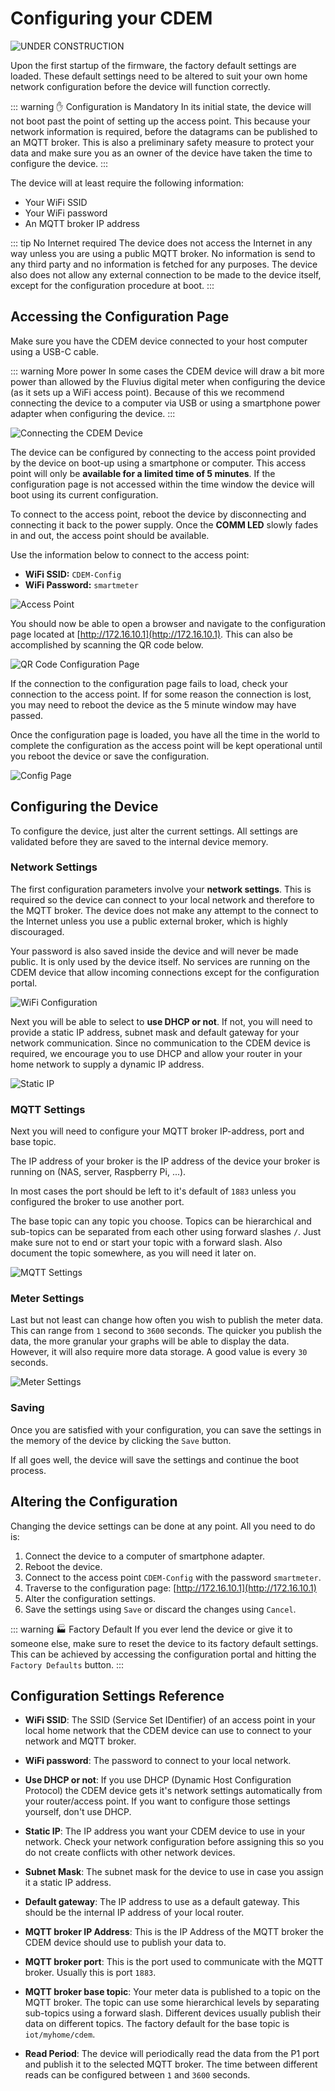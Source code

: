 # Configuring your CDEM

![UNDER CONSTRUCTION](./images/underconstruction.jpg)

Upon the first startup of the firmware, the factory default settings are loaded. These default settings need to be altered to suit your own home network configuration before the device will function correctly.

::: warning ✋ Configuration is Mandatory
In its initial state, the device will not boot past the point of setting up the access point. This because your network information is required, before the datagrams can be published to an MQTT broker. This is also a preliminary safety measure to protect your data and make sure you as an owner of the device have taken the time to configure the device.
:::

The device will at least require the following information:

* Your WiFi SSID
* Your WiFi password
* An MQTT broker IP address

::: tip No Internet required
The device does not access the Internet in any way unless you are using a public MQTT broker. No information is send to any third party and no information is fetched for any purposes. The device also does not allow any external connection to be made to the device itself, except for the configuration procedure at boot.
:::

## Accessing the Configuration Page

Make sure you have the CDEM device connected to your host computer using a USB-C cable.

::: warning More power
In some cases the CDEM device will draw a bit more power than allowed by the Fluvius digital meter when configuring the device (as it sets up a WiFi access point). Because of this we recommend connecting the device to a computer via USB or using a smartphone power adapter when configuring the device.
:::

![Connecting the CDEM Device](./images/connection.jpg)

The device can be configured by connecting to the access point provided by the device on boot-up using a smartphone or computer. This access point will only be **available for a limited time of 5 minutes**. If the configuration page is not accessed within the time window the device will boot using its current configuration.

To connect to the access point, reboot the device by disconnecting and connecting it back to the power supply. Once the **COMM LED** slowly fades in and out, the access point should be available.

<!-- TODO - Animated gif of fading comm led -->

Use the information below to connect to the access point:

* **WiFi SSID:** `CDEM-Config`
* **WiFi Password:** `smartmeter`

![Access Point](./images/access_points.jpg)

You should now be able to open a browser and navigate to the configuration page located at [http://172.16.10.1](http://172.16.10.1). This can also be accomplished by scanning the QR code below.

![QR Code Configuration Page](./images/qr_configuration_page.png)

If the connection to the configuration page fails to load, check your connection to the access point. If for some reason the connection is lost, you may need to reboot the device as the 5 minute window may have passed.

Once the configuration page is loaded, you have all the time in the world to complete the configuration as the access point will be kept operational until you reboot the device or save the configuration.

<!-- TODO - Take new screenshot with default configuration -->

![Config Page](./images/config_page.png)

## Configuring the Device

To configure the device, just alter the current settings. All settings are validated before they are saved to the internal device memory.

<!-- TODO - Bricked device => reflash -->

### Network Settings

The first configuration parameters involve your **network settings**. This is required so the device can connect to your local network and therefore to the MQTT broker. The device does not make any attempt to the connect to the Internet unless you use a public external broker, which is highly discouraged.

Your password is also saved inside the device and will never be made public. It is only used by the device itself. No services are running on the CDEM device that allow incoming connections except for the configuration portal.

![WiFi Configuration](./images/wifi.png)

Next you will be able to select to **use DHCP or not**. If not, you will need to provide a static IP address, subnet mask and default gateway for your network communication. Since no communication to the CDEM device is required, we encourage you to use DHCP and allow your router in your home network to supply a dynamic IP address.

![Static IP](./images/static_ip.png)

### MQTT Settings

Next you will need to configure your MQTT broker IP-address, port and base topic.

The IP address of your broker is the IP address of the device your broker is running on (NAS, server, Raspberry Pi, ...).

In most cases the port should be left to it's default of `1883` unless you configured the broker to use another port.

The base topic can any topic you choose. Topics can be hierarchical and sub-topics can be separated from each other using forward slashes `/`. Just make sure not to end or start your topic with a forward slash. Also document the topic somewhere, as you will need it later on.

![MQTT Settings](./images/mqtt_settings.png)

### Meter Settings

Last but not least can change how often you wish to publish the meter data. This can range from `1` second to `3600` seconds. The quicker you publish the data, the more granular your graphs will be able to display the data. However, it will also require more data storage. A good value is every `30` seconds.

![Meter Settings](./images/meter.png)

### Saving

Once you are satisfied with your configuration, you can save the settings in the memory of the device by clicking the `Save` button.

If all goes well, the device will save the settings and continue the boot process.

<!-- TODO - Screenshot of ok page -->

## Altering the Configuration

Changing the device settings can be done at any point. All you need to do is:

1. Connect the device to a computer of smartphone adapter.
2. Reboot the device.
3. Connect to the access point `CDEM-Config` with the password `smartmeter`.
4. Traverse to the configuration page: [http://172.16.10.1](http://172.16.10.1)
5. Alter the configuration settings.
6. Save the settings using `Save` or discard the changes using `Cancel`.

::: warning 🏭 Factory Default
If you ever lend the device or give it to someone else, make sure to reset the device to its factory default settings. This can be achieved by accessing the configuration portal and hitting the `Factory Defaults` button.
:::

## Configuration Settings Reference

* **WiFi SSID**: The SSID (Service Set IDentifier) of an access point in your local home network that the CDEM device can use to connect to your network and MQTT broker.

* **WiFi password**: The password to connect to your local network.

* **Use DHCP or not**: If you use DHCP (Dynamic Host Configuration Protocol) the CDEM device gets it's network settings automatically from your router/access point. If you want to configure those settings yourself, don't use DHCP.

* **Static IP**: The IP address you want your CDEM device to use in your network. Check your network configuration before assigning this so you do not create conflicts with other network devices.

* **Subnet Mask**: The subnet mask for the device to use in case you assign it a static IP address.

* **Default gateway**: The IP address to use as a default gateway. This should be the internal IP address of your local router.

* **MQTT broker IP Address**: This is the IP Address of the MQTT broker the CDEM device should use to publish your data to.

* **MQTT broker port**: This is the port used to communicate with the MQTT broker. Usually this is port `1883`.

* **MQTT broker base topic**: Your meter data is published to a topic on the MQTT broker. The topic can use some hierarchical levels by separating sub-topics using a forward slash. Different devices usually publish their data on different topics. The factory default for the base topic is `iot/myhome/cdem`.

* **Read Period**: The device will periodically read the data from the P1 port and publish it to the selected MQTT broker. The time between different reads can be configured between `1` and `3600` seconds.

